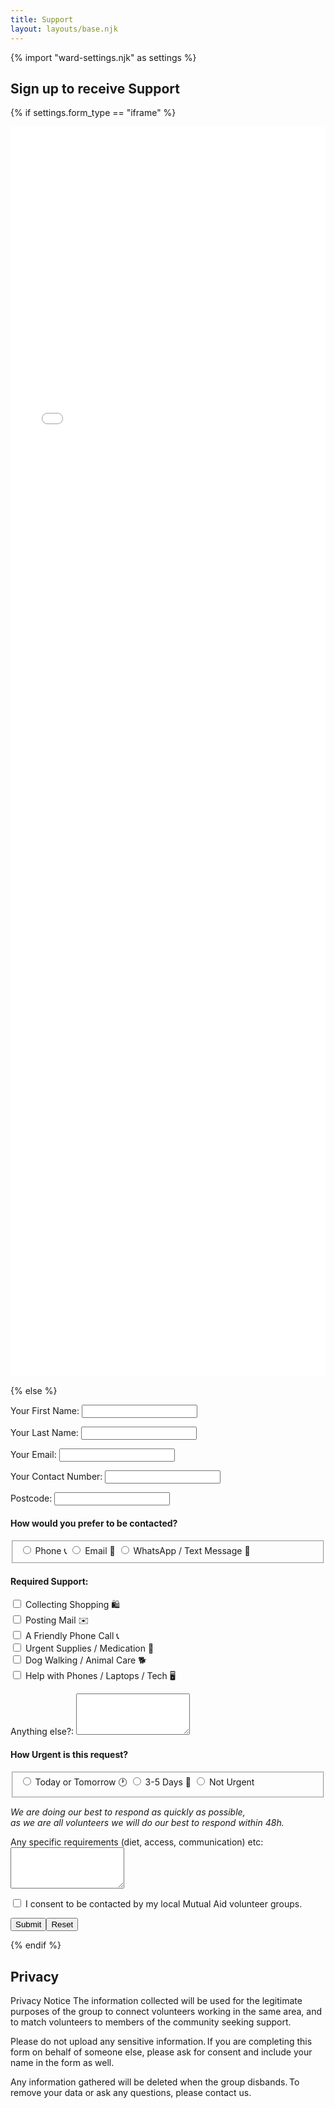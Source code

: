 ```yaml
---
title: Support
layout: layouts/base.njk
---
```


{% import "ward-settings.njk" as settings %}

## Sign up to receive Support

{% if settings.form_type == "iframe" %}

  <iframe src="{{ settings.support_form_link }}" width="100%" height="2000" frameborder="0" marginheight="0" marginwidth="0">Loading…</iframe>

{% else %}

<section id="assistance">
  <div class="form-card">
    <form name="assistance-holloway" method="POST" data-netlify="true">
    <p>
        <label>Your First Name: <input type="text" name="firstname" class="form-input" /></label>
    </p>
    <p>
        <label>Your Last Name: <input type="text" name="lastname" class="form-input" /></label>   
    </p>
    <p>
        <label>Your Email: <input type="email" name="email" class="form-input" /></label>
    </p>
    <p>
        <label>Your Contact Number: <input type="tel" name="contact" class="form-input" /></label>
    </p>
    <p>
        <label>Postcode: <input type="text" name="postcode" class="form-input" /></label>
    </p>
    <h4>How would you prefer to be contacted?</h4>
    <p>
      <fieldset id="contact-preference">
        <input type="radio" value="phone" name="contact-preference" class="form-input">
        <label for="phone">Phone 📞 </label>
        <input type="radio" value="email" name="contact-preference" class="form-input">
        <label for="email">Email 📧 </label>
        <input type="radio" value="sms" name="contact-preference" class="form-input">
        <label for="email">WhatsApp / Text Message 📲 </label>
      </fieldset>
    </p>
        <h4>Required Support:</h4>
    <p>
        <input type="checkbox" id="shopping" name="shopping" value="true" class="form-input">
        <label for="shopping">Collecting Shopping 🛍️ </label>
        <br>      
        <input type="checkbox" id="mail" name="mail" value="true" class="form-input">
        <label for="mail"> Posting Mail ✉️</label>
        <br>
        <input type="checkbox" id="phonecall" name="phonecall" value="true" class="form-input">
        <label for="phonecall"> A Friendly Phone Call 📞</label>
        <br>
        <input type="checkbox" id="supplies" name="supplies" value="true" class="form-input">
        <label for="supplies"> Urgent Supplies / Medication 💊</label>
        <br>
        <input type="checkbox" id="dogwalk" name="dogwalk" value="true" class="form-input">
        <label for="dogwalk"> Dog Walking / Animal Care 🐕</label>
        <br/>
        <input type="checkbox" id="tech-help" name="tech-help" value="true" class="form-input">
        <label for="tech-help">Help with Phones / Laptops / Tech  🖥️</label>
        <br/>  
    </p>
      <p>
        <label>Anything else?: <textarea rows="4" name="assist-what" class="form-input"></textarea></label>
      </p>
      <h4>How Urgent is this request?</h4>
      <p>
        <fieldset id="urgency">
          <input type="radio" name="urgency" value="day" class="form-input">
          <label for="daytime">Today or Tomorrow 🕐</label>
          <input type="radio" name="urgency" value="week" class="form-input">
          <label for="evening">3-5 Days 📅</label>
          <input type="radio" name="urgency" value="noturgent" class="form-input">
          <label for="irregular">Not Urgent</label>
        </fieldset>
      </p>
      <i>
        We are doing our best to respond as quickly as possible,
        <br/>
        as we are all volunteers we will do our best to respond within 48h. 
      </i>
      <p>
        <label>Any specific requirements (diet, access, communication) etc: <textarea rows="4" name="assist-requirements" class="form-input"></textarea></label>
      </p>
      <p>
        <div data-netlify-recaptcha="true"></div>
      </p>
      <p>
        <input type="checkbox" id="consent" name="consent" value="true" class="form-input">
        <label for="consent">I consent to be contacted by my local Mutual Aid volunteer groups.</label>
      </p>
      <p>
        <input type="submit" class="button"></input><button type="reset" class="button">Reset</button>
      </p>
    </form>
  </div>
</section>

{% endif %}

## Privacy

Privacy Notice
The information collected will be used for the legitimate purposes of the group to connect volunteers working in the same area, and to match volunteers to members of the community seeking support. 

Please do not upload any sensitive information. If you are completing this form on behalf of someone else, please ask for consent and include your name in the form as well. 

Any information gathered will be deleted when the group disbands. To remove your data or ask any questions, please contact us.
